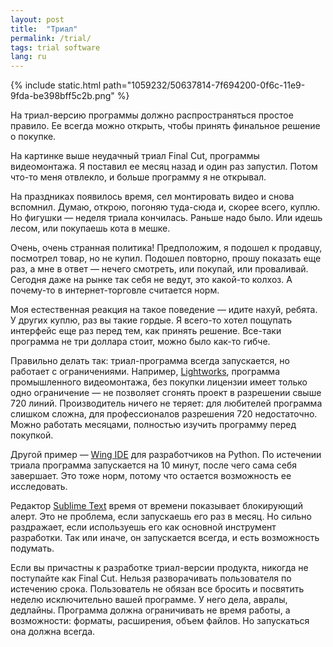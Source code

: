 ```yaml
---
layout: post
title:  "Триал"
permalink: /trial/
tags: trial software
lang: ru
---
```


{% include static.html path="1059232/50637814-7f694200-0f6c-11e9-9fda-be398bff5c2b.png" %}

На триал-версию программы должно распространяться простое правило. Ее всегда
можно открыть, чтобы принять финальное решение о покупке.

На картинке выше неудачный триал Final Cut, программы видеомонтажа. Я поставил
ее месяц назад и один раз запустил. Потом что-то меня отвлекло, и больше
программу я не открывал.

На праздниках появилось время, сел монтировать видео и снова вспомнил. Думаю,
открою, погоняю туда-сюда и, скорее всего, куплю. Но фигушки — неделя триала
кончилась. Раньше надо было. Или идешь лесом, или покупаешь кота в мешке.

Очень, очень странная политика! Предположим, я подошел к продавцу, посмотрел
товар, но не купил. Подошел повторно, прошу показать еще раз, а мне в ответ —
нечего смотреть, или покупай, или проваливай. Сегодня даже на рынке так себя не
ведут, это какой-то колхоз. А почему-то в интернет-торговле считается норм.

Моя естественная реакция на такое поведение — идите нахуй, ребята. У других
куплю, раз вы такие гордые. Я всего-то хотел пощупать интерфейс еще раз перед
тем, как принять решение. Все-таки программа не три доллара стоит, можно было
как-то гибче.

Правильно делать так: триал-программа всегда запускается, но работает с
ограничениями. Например, [Lightworks](https://www.lwks.com/), программа
промышленного видеомонтажа, без покупки лицензии имеет только одно ограничение —
не позволяет сгонять проект в разрешении свыше 720 линий. Производитель ничего
не теряет: для любителей программа слишком сложна, для профессионалов разрешения
720 недостаточно. Можно работать месяцами, полностью изучить программу перед
покупкой.

Другой пример — [Wing IDE](https://wingware.com/) для разработчиков на
Python. По истечении триала программа запускается на 10 минут, после чего сама
себя завершает. Это тоже норм, потому что остается возможность ее исследовать.

Редактор [Sublime Text](https://www.sublimetext.com/) время от времени
показывает блокирующий алерт. Это не проблема, если запускаешь его раз в
месяц. Но сильно раздражает, если используешь его как основной инструмент
разработки. Так или иначе, он запускается всегда, и есть возможность подумать.

Если вы причастны к разработке триал-версии продукта, никогда не поступайте как
Final Cut. Нельзя разворачивать пользователя по истечению срока. Пользователь не
обязан все бросить и посвятить неделю исключительно вашей программе. У него
дела, авралы, дедлайны. Программа должна ограничивать не время работы, а
возможности: форматы, расширения, объем файлов. Но запускаться она должна
всегда.
